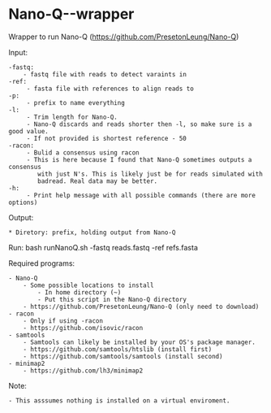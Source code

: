 # Nano-Q--wrapper

Wrapper to run Nano-Q (https://github.com/PresetonLeung/Nano-Q)

Input:

    -fastq:
        - fastq file with reads to detect varaints in
    -ref:
         - fasta file with references to align reads to
    -p:
         - prefix to name everything
    -l:
         - Trim length for Nano-Q.
         - Nano-Q discards and reads shorter then -l, so make sure is a good value.
         - If not provided is shortest reference - 50
    -racon:
         - Bulid a consensus using racon
         - This is here because I found that Nano-Q sometimes outputs a consensus
            with just N's. This is likely just be for reads simulated with
            badread. Real data may be better.
    -h:
         - Print help message with all possible commands (there are more options)
Output:

    * Diretory: prefix, holding output from Nano-Q
    
Run: bash runNanoQ.sh -fastq reads.fastq -ref refs.fasta
    
Required programs:

    - Nano-Q
        - Some possible locations to install
            - In home directory (~)
            - Put this script in the Nano-Q directory
        - https://github.com/PresetonLeung/Nano-Q (only need to download)
    - racon
        - Only if using -racon
        - https://github.com/isovic/racon
    - samtools
        - Samtools can likely be installed by your OS's package manager.
        - https://github.com/samtools/htslib (install first)
        - https://github.com/samtools/samtools (install second)
    - minimap2
        - https://github.com/lh3/minimap2

Note:

    - This asssumes nothing is installed on a virtual enviroment.
